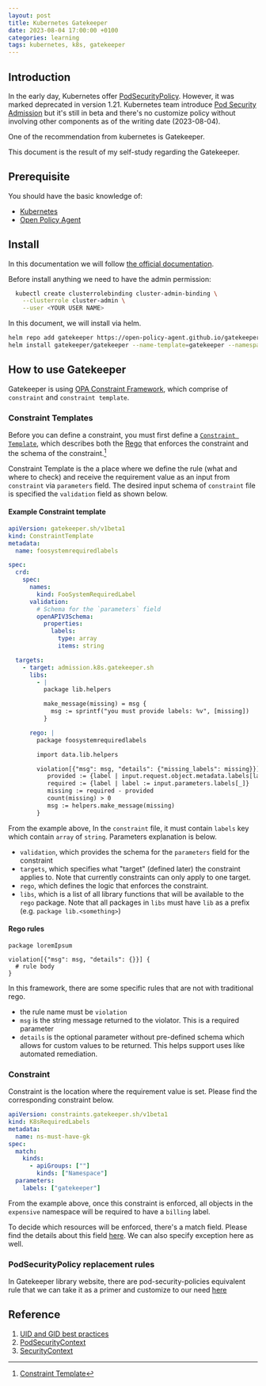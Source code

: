 ```yaml
---
layout: post
title: Kubernetes Gatekeeper
date: 2023-08-04 17:00:00 +0100
categories: learning
tags: kubernetes, k8s, gatekeeper
---
```


## Introduction

In the early day, Kubernetes offer [PodSecurityPolicy](https://kubernetes.io/docs/concepts/security/pod-security-policy/). However, it was marked deprecated in version 1.21. Kubernetes team introduce [Pod Security Admission](https://kubernetes.io/docs/concepts/security/pod-security-admission/) but it's still in beta and there's no customize policy without involving other components as of the writing date (2023-08-04).

One of the recommendation from kubernetes is Gatekeeper.

This document is the result of my self-study regarding the Gatekeeper.

## Prerequisite

You should have the basic knowledge of:

- [Kubernetes](https://kubernetes.io/docs/tutorials/)
- [Open Policy Agent](https://www.openpolicyagent.org/docs/latest/)

## Install

In this documentation we will follow [the official documentation](https://open-policy-agent.github.io/gatekeeper/website/docs/install).

Before install anything we need to have the admin permission:

```bash
  kubectl create clusterrolebinding cluster-admin-binding \
    --clusterrole cluster-admin \
    --user <YOUR USER NAME>
```

In this document, we will install via helm.

```bash
helm repo add gatekeeper https://open-policy-agent.github.io/gatekeeper/charts
helm install gatekeeper/gatekeeper --name-template=gatekeeper --namespace gatekeeper-system --create-namespace
```

## How to use Gatekeeper

Gatekeeper is using [OPA Constraint Framework](https://github.com/open-policy-agent/frameworks/tree/master/constraint), which comprise of `constraint` and `constraint template`.

### Constraint Templates

Before you can define a constraint, you must first define a
[`Constraint Template`](https://open-policy-agent.github.io/gatekeeper/website/docs/constrainttemplates),
which describes both the [Rego](https://www.openpolicyagent.org/docs/latest/#rego)
that enforces the constraint and the schema of the constraint.[^1]

Constraint Template is the a place where we define the rule (what and where to check) and receive the requirement value as an input from `constraint` via `parameters` field. The desired input schema of `constraint` file is specified the `validation` field as shown below.

#### Example Constraint template

```yaml
apiVersion: gatekeeper.sh/v1beta1
kind: ConstraintTemplate
metadata:
  name: foosystemrequiredlabels

spec:
  crd:
    spec:
      names:
        kind: FooSystemRequiredLabel
      validation:
        # Schema for the `parameters` field
        openAPIV3Schema:
          properties:
            labels:
              type: array
              items: string

  targets:
    - target: admission.k8s.gatekeeper.sh
      libs:
        - |
          package lib.helpers

          make_message(missing) = msg {
            msg := sprintf("you must provide labels: %v", [missing])
          }

      rego: |
        package foosystemrequiredlabels

        import data.lib.helpers

        violation[{"msg": msg, "details": {"missing_labels": missing}}] {
           provided := {label | input.request.object.metadata.labels[label]}
           required := {label | label := input.parameters.labels[_]}
           missing := required - provided
           count(missing) > 0
           msg := helpers.make_message(missing)
        }
```

From the example above, In the `constraint` file, it must contain `labels` key which contain `array` of `string`. Parameters explanation is below.

- `validation`, which provides the schema for the `parameters` field for the constraint
- `targets`, which specifies what "target" (defined later) the constraint applies to.
Note that currently constraints can only apply to one target.
- `rego`, which defines the logic that enforces the constraint.
- `libs`, which is a list of all library functions that will be available to the `rego` package.
Note that all packages in `libs` must have `lib` as a prefix (e.g. `package lib.<something>`)

#### Rego rules

```rego
package loremIpsum

violation[{"msg": msg, "details": {}}] {
  # rule body
}
```

In this framework, there are some specific rules that are not with traditional rego.

- the rule name must be `violation`
- `msg` is the string message returned to the violator. This is a required parameter
- `details` is the optional parameter without pre-defined schema which allows
for custom values to be returned. This helps support uses like automated remediation.

### Constraint

Constraint is the location where the requirement value is set.
Please find the corresponding constraint below.

```yaml
apiVersion: constraints.gatekeeper.sh/v1beta1
kind: K8sRequiredLabels
metadata:
  name: ns-must-have-gk
spec:
  match:
    kinds:
      - apiGroups: [""]
        kinds: ["Namespace"]
  parameters:
    labels: ["gatekeeper"]
```

From the example above, once this constraint is enforced,
all objects in the `expensive` namespace will be required to have a `billing` label.

To decide which resources will be enforced, there's a match field.
Please find the details about this field
[here](https://open-policy-agent.github.io/gatekeeper/website/docs/howto/#the-match-field).
We can also specify exception here as well.

### PodSecurityPolicy replacement rules

In Gatekeeper library website, there are pod-security-policies equivalent rule that we can take it as a primer and customize to our need [here](https://open-policy-agent.github.io/gatekeeper-library/website/pspintro)

## Reference

1. [UID and GID best practices](https://www.redhat.com/sysadmin/user-account-gid-uid)
2. [PodSecurityContext](https://kubernetes.io/docs/reference/generated/kubernetes-api/v1.27/#podsecuritycontext-v1-core)
3. [SecurityContext](https://kubernetes.io/docs/reference/generated/kubernetes-api/v1.27/#securitycontext-v1-core)

[^1]: [Constraint Template](https://open-policy-agent.github.io/gatekeeper/website/docs/howto#constraint-templates)
